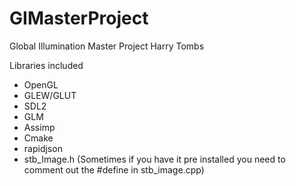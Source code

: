 # GIMasterProject
Global Illumination Master Project Harry Tombs


Libraries included

- OpenGL
- GLEW/GLUT
- SDL2
- GLM
- Assimp
- Cmake
- rapidjson
- stb_Image.h (Sometimes if you have it pre installed you need to comment out the #define in stb_image.cpp)
